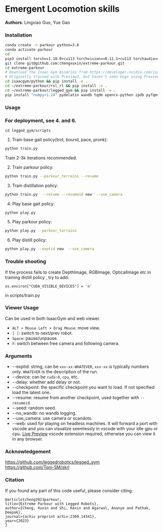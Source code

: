 # Emergent Locomotion skills #
<p align="center">
</p>

**Authors**: Lingxiao Guo, Yue Gao

### Installation ###
```bash
conda create -n parkour python=3.8
conda activate parkour
cd
pip3 install torch==1.10.0+cu113 torchvision==0.11.1+cu113 torchaudio==0.10.0+cu113 -f https://download.pytorch.org/whl/cu113/torch_stable.html
git clone git@github.com:chengxuxin/extreme-parkour.git
cd extreme-parkour
# Download the Isaac Gym binaries from https://developer.nvidia.com/isaac-gym 
# Originally trained with Preview3, but haven't seen bugs using Preview4.
cd isaacgym/python && pip install -e .
cd ~/extreme-parkour/rsl_rl && pip install -e .
cd ~/extreme-parkour/legged_gym && pip install -e .
pip install "numpy<1.24" pydelatin wandb tqdm opencv-python ipdb pyfqmr flask
```

### Usage ###
### For deployment, see 4. and 6. ###
`cd legged_gym/scripts`
1. Train base gait policy(trot, bound, pace, pronk):  
```bash
python train.py 
```
Train 2-3k iterations recommended.

2. Train parkour policy:
```bash
python train.py --parkour_terrains --resume
```

3. Train distillation policy:
```bash
python train.py  --resume --resumeid new  --use_camera
```

4. Play base gait policy:
```bash
python play.py 
```

5. Play parkour policy:
```bash
python play.py --parkour_terrains
```

6. Play distill policy:
```bash
python play.py --exptid new  --use_camera
```
### Trouble shooting
If the process fails to create DepthImage, RGBImage, OpticalImage etc in training distill policy , try to add:
```
os.environ["CUDA_VISIBLE_DEVICES"] = 'n'
```
in scripts/train.py

### Viewer Usage
Can be used in both IsaacGym and web viewer.
- `ALT + Mouse Left + Drag Mouse`: move view.
- `[ ]`: switch to next/prev robot.
- `Space`: pause/unpause.
- `F`: switch between free camera and following camera.

### Arguments
- --exptid: string, can be `xxx-xx-WHATEVER`, `xxx-xx` is typically numbers only. `WHATEVER` is the description of the run. 
- --device: can be `cuda:0`, `cpu`, etc.
- --delay: whether add delay or not.
- --checkpoint: the specific checkpoint you want to load. If not specified load the latest one.
- --resume: resume from another checkpoint, used together with `--resumeid`.
- --seed: random seed.
- --no_wandb: no wandb logging.
- --use_camera: use camera or scandots.
- --web: used for playing on headless machines. It will forward a port with vscode and you can visualize seemlessly in vscode with your idle gpu or cpu. [Live Preview](https://marketplace.visualstudio.com/items?itemName=ms-vscode.live-server) vscode extension required, otherwise you can view it in any browser.

### Acknowledgement
https://github.com/leggedrobotics/legged_gym  
https://github.com/Toni-SM/skrl

### Citation
If you found any part of this code useful, please consider citing:
```
@article{cheng2023parkour,
title={Extreme Parkour with Legged Robots},
author={Cheng, Xuxin and Shi, Kexin and Agarwal, Ananye and Pathak, Deepak},
journal={arXiv preprint arXiv:2309.14341},
year={2023}
}
```

